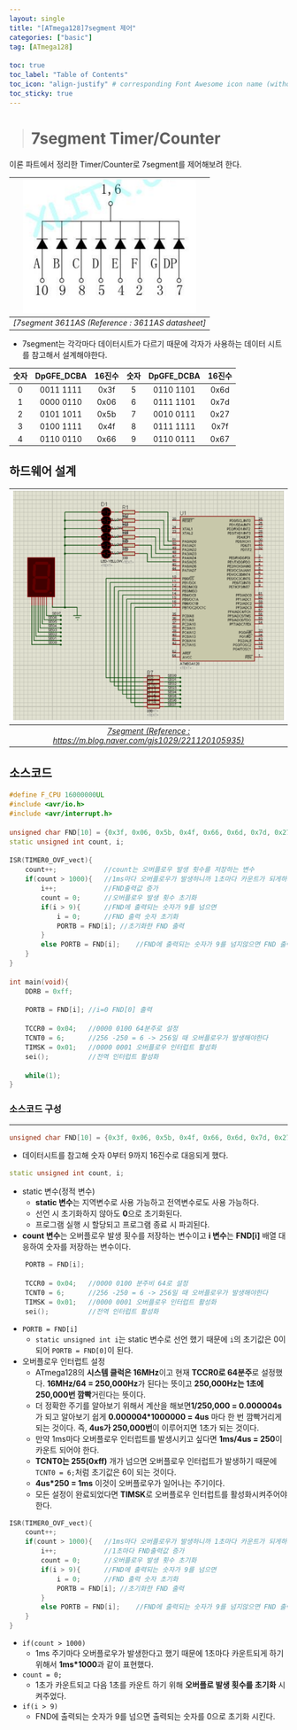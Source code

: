 ```yaml
---
layout: single
title: "[ATmega128]7segment 제어"
categories: ["basic"]
tag: [ATmega128]

toc: true
toc_label: "Table of Contents"
toc_icon: "align-justify" # corresponding Font Awesome icon name (without fa prefix)
toc_sticky: true
---
```


># 7segment Timer/Counter

이론 파트에서 정리한 Timer/Counter로 7segment를 제어해보려 한다. 

|![blog](https://github.com/JiJinWoo/JiJinWoo.github.io/blob/master/assets/images/avrblog/3611as.PNG?raw=true)|
|:---:|
|*[7segment 3611AS (Reference : 3611AS datasheet]*|

* 7segment는 각각마다 데이터시트가 다르기 때문에 각자가 사용하는 데이터 시트를 참고해서 설계해야한다.

|숫자| DpGFE_DCBA |16진수|숫자|DpGFE_DCBA|16진수|
|:--:|:--:|:--:|:--:|:--:|:--:|
|0|0011 1111|0x3f|5|0110 1101|0x6d|
|1|0000 0110|0x06|6|0111 1101|0x7d| 
|2|0101 1011|0x5b|7|0010 0111|0x27|
|3|0100 1111|0x4f|8|0111 1111|0x7f|
|4|0110 0110|0x66|9|0110 0111|0x67|


## 하드웨어 설계

|![blog](https://github.com/JiJinWoo/JiJinWoo.github.io/blob/master/assets/images/avrblog/7segment.PNG?raw=true)|
|:---:|
|*[7segment (Reference : https://m.blog.naver.com/gjs1029/221120105935)](https://m.blog.naver.com/gjs1029/221120105935)*|

## 소스코드

```cpp
#define F_CPU 16000000UL
#include <avr/io.h>
#include <avr/interrupt.h>

unsigned char FND[10] = {0x3f, 0x06, 0x5b, 0x4f, 0x66, 0x6d, 0x7d, 0x27, 0x7f, 0x67};
static unsigned int count, i;

ISR(TIMER0_OVF_vect){
	count++;			//count는 오버플로우 발생 횟수를 저장하는 변수
	if(count > 1000){	//1ms마다 오버플로우가 발생하니까 1초마다 카운트가 되게하려면 1ms*1000 = 1s가 되어야 한다
		i++;			//FND출력값 증가
		count = 0;		//오버플로우 발생 횟수 초기화
		if(i > 9){		//FND에 출력되는 숫자가 9를 넘으면
			i = 0;		//FND 출력 숫자 초기화
			PORTB = FND[i];	//초기화한 FND 출력
		}
		else PORTB = FND[i];	//FND에 출력되는 숫자가 9를 넘지않으면 FND 출력
	}
}

int main(void){
	DDRB = 0xff;
	
	PORTB = FND[i];	//i=0 FND[0] 출력
	
	TCCR0 = 0x04;	//0000 0100 64분주로 설정
	TCNT0 = 6;		//256 -250 = 6 -> 256일 때 오버플로우가 발생해야한다
	TIMSK = 0x01;	//0000 0001 오버플로우 인터럽트 활성화
	sei();			//전역 인터럽트 활성화
	
	while(1);
}
```


### 소스코드 구성
---

```cpp
unsigned char FND[10] = {0x3f, 0x06, 0x5b, 0x4f, 0x66, 0x6d, 0x7d, 0x27, 0x7f, 0x67};
```
* 데이터시트를 참고해 숫자 0부터 9까지 16진수로 대응되게 했다.

```cpp 
static unsigned int count, i;
```
*  static 변수(정적 변수)
	* **static 변수**는 지역변수로 사용 가능하고 전역변수로도 사용 가능하다.
	* 선언 시 초기화하지 않아도 **0**으로 초기화된다.
	* 프로그램 실행 시 할당되고 프로그램 종료 시 파괴된다.
* **count 변수**는 오버플로우 발생 횟수를 저장하는 변수이고 **i 변수**는 **FND[i]** 배열 대응하여 숫자를 저장하는 변수이다.

```cpp 
	PORTB = FND[i];
	
	TCCR0 = 0x04;	//0000 0100 분주비 64로 설정
	TCNT0 = 6;		//256 -250 = 6 -> 256일 때 오버플로우가 발생해야한다
	TIMSK = 0x01;	//0000 0001 오버플로우 인터럽트 활성화
	sei();			//전역 인터럽트 활성화
```
* ```PORTB = FND[i]```
	* ```static unsigned int i```는 static 변수로 선언 했기 때문에 ```i```의 초기값은 0이 되어 ```PORTB = FND[0]```이 된다.
* 오버플로우 인터럽트 설정
	* ATmega128의 **시스템 클럭은 16MHz**이고 현재 **TCCR0로 64분주**로 설정했다. **16MHz/64 = 250,000Hz**가 된다는 뜻이고 **250,000Hz는 1초에 250,000번 깜빡**거린다는 뜻이다.  
	* 더 정확한 주기를 알아보기 위해서 계산을 해보면**1/250,000 = 0.000004s** 가 되고 알아보기 쉽게 **0.000004*1000000 = 4us** 마다 한 번 깜빡거리게 되는 것이다. 즉, **4us가 250,000번**이 이루어지면 1초가 되는 것이다.
	* 만약 1ms마다 오버플로우 인터럽트를 발생시키고 싶다면 **1ms/4us = 250**이 카운트 되어야 한다.
	* **TCNT0는 255(0xff)** 개가 넘으면 오버플로우 인터럽트가 발생하기 때문에 ```TCNT0 = 6;```처럼 초기값은 6이 되는 것이다.
	* **4us*250 = 1ms** 이것이 오버플로우가 일어나는 주기이다.
	* 모든 설정이 완료되었다면 **TIMSK**로 오버플로우 인터럽트를 활성화시켜주어야 한다.

```cpp
ISR(TIMER0_OVF_vect){
	count++;
	if(count > 1000){	//1ms마다 오버플로우가 발생하니까 1초마다 카운트가 되게하려면 1ms*1000 = 1s가 되어야 한다
		i++;			//1초마다 FND출력값 증가
		count = 0;		//오버플로우 발생 횟수 초기화
		if(i > 9){		//FND에 출력되는 숫자가 9를 넘으면
			i = 0;		//FND 출력 숫자 초기화
			PORTB = FND[i];	//초기화한 FND 출력
		}
		else PORTB = FND[i];	//FND에 출력되는 숫자가 9를 넘지않으면 FND 출력
	}
}
```
* ```if(count > 1000)```
	* 1ms 주기마다 오버플로우가 발생한다고 했기 때문에 1초마다 카운트되게 하기 위해서 **1ms*1000**과 같이 표현했다.
* ```count = 0;```
	* 1초가 카운트되고 다음 1초를 카운트 하기 위해 **오버플로 발생 횟수를 초기화** 시켜주었다.
* ```if(i > 9)```
	* FND에 출력되는 숫자가 9를 넘으면 출력되는 숫자를 0으로 초기화 시킨다.